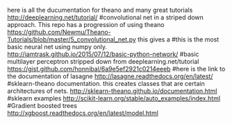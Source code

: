 here is all the ducumentation for theano and many great tutorials
http://deeplearning.net/tutorial/
#convolutional net in a striped down approach. This repo has a progression of using theano
https://github.com/Newmu/Theano-Tutorials/blob/master/5_convolutional_net.py this gives a 
#this is the most basic neural net using numpy only.
http://iamtrask.github.io/2015/07/12/basic-python-network/
#basic multilayer perceptron stripped down from deeplearning.net/tutorial
https://gist.github.com/honnibal/6a9e5ef2921c0214eeeb
#here is the link to the documentation of lasagne
http://lasagne.readthedocs.org/en/latest/
#sklearn-theano documentation. this creates classes that are certain architectures of nets. 
http://sklearn-theano.github.io/documentation.html
#sklearn examples 
http://scikit-learn.org/stable/auto_examples/index.html
#Gradient boosted trees 
http://xgboost.readthedocs.org/en/latest/model.html


